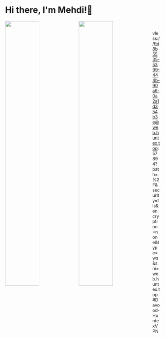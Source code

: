 # Hi there, I'm Mehdi!👋

<img align="left" width="47%"  src="https://github-readme-stats.vercel.app/api?username=mr-gholam&show_icons=true&theme=radical" />
<img align="left" width="47%" src="https://github-readme-stats.vercel.app/api/top-langs/?username=mr-gholam&layout=compact" />

<br>




vless://9d8b5535-5399-444b-90a6-0a2a1d354b3e@web.huntex.top:57894?path=%2F&security=tls&encryption=none&type=ws&sni=web.huntex.top#Davood-HuntexVPN
